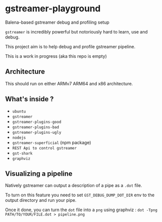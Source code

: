 # gstreamer-playground

Balena-based gstreamer debug and profiling setup

`gstreamer` is incredibly powerful but notoriously hard to learn, use and debug.

This project aim is to help debug and profile gstreamer pipeline.

This is a work in progress (aka this repo is empty)

## Architecture

This should run on either ARMv7 ARM64 and x86 architecture.

## What's inside ?

- `ubuntu`
- `gstreamer`
- `gstreamer-plugins-good`
- `gstreamer-plugins-bad`
- `gstreamer-plugins-ugly`
- `nodejs`
- `gstreamer-superficial` (npm package)
- `REST Api to control gstreamer`
- `gst-shark`
- `graphviz`

## Visualizing a pipeline

Natively gstreamer can output a description of a pipe as a `.dot` file.

To turn on this feature you need to set `GST_DEBUG_DUMP_DOT_DIR` env to the output directory and run your pipe.

Once it done, you can turn the `dot` file into a `png` using graphviz :
`dot -Tpng PATH/TO/YOUR/FILE.dot > pipeline.png`
